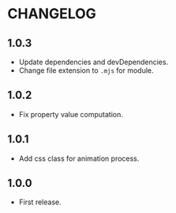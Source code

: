 # CHANGELOG

## 1.0.3

- Update dependencies and devDependencies.
- Change file extension to `.mjs` for module.

## 1.0.2

- Fix property value computation.

## 1.0.1

- Add css class for animation process.

## 1.0.0

- First release.

